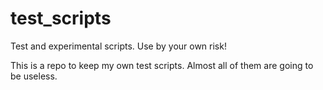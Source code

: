 test_scripts
============

Test and experimental scripts. Use by your own risk! 

This is a repo to keep my own test scripts. Almost all of them are going to be useless.
